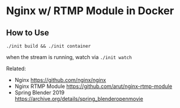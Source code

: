 # Nginx w/ RTMP Module in Docker

## How to Use

`./init build && ./init container`

when the stream is running, watch via `./init watch`

Related:

* Nginx
	<https://github.com/nginx/nginx>
* Nginx RTMP Module
	<https://github.com/arut/nginx-rtmp-module>
* Spring Blender 2019
	<https://archive.org/details/spring_blenderopenmovie>
